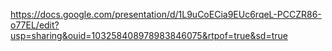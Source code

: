 https://docs.google.com/presentation/d/1L9uCoECia9EUc6rqeL-PCCZR86-o77EL/edit?usp=sharing&ouid=103258408978983846075&rtpof=true&sd=true
